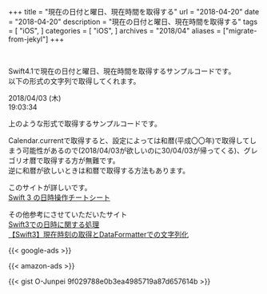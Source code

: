 +++
title = "現在の日付と曜日、現在時間を取得する"
url = "2018-04-20"
date = "2018-04-20"
description = "現在の日付と曜日、現在時間を取得する"
tags = [
    "iOS",
]
categories = [
    "iOS",
]
archives = "2018/04"
aliases = ["migrate-from-jekyl"]
+++

<br>

Swift4.1で現在の日付と曜日、現在時間を取得するサンプルコードです。  
以下の形式の文字列で取得してくれます。  

2018/04/03 (木)  
19:03:34  

上のような形式で取得するサンプルコードです。  

Calendar.currentで取得すると、設定によっては和暦(平成〇〇年)で取得してしまう可能性があるので(2018/04/03が欲しいのに30/04/03が帰ってくる)、グレゴリオ暦で取得する方が無難です。  
逆に和暦が欲しいときは和暦で取得する方法もあります。  

このサイトが詳しいです。  
[Swift 3 の日時操作チートシート](https://qiita.com/mishimay/items/8d67b583dc6809b2baf5)  

その他参考にさせていただいたサイト  
[Swift3での日時に関する処理](https://qiita.com/isom0242/items/e83ab77a3f56f66edd2f)  
[【Swift3】現在時刻の取得とDataFormatterでの文字列化](https://qiita.com/GDaigo/items/270e6ed6e898e8b8e1c3)  

<!-- Google Ads -->
{{< google-ads >}}

<!-- Amazon Ads -->
{{< amazon-ads >}}

{{< gist O-Junpei 9f029788e0b3ea4985719a87d657614b >}}
